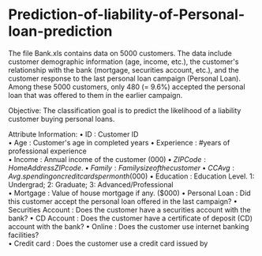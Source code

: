 # Prediction-of-liability-of-Personal-loan-prediction
The file Bank.xls contains data on 5000 customers. The data include customer demographic information (age, income, etc.), the customer's relationship with the bank (mortgage, securities account, etc.), and the customer response to the last personal loan campaign (Personal Loan). Among these 5000 customers, only 480 (= 9.6%) accepted the personal loan that was offered to them in the earlier campaign.

Objective:  The classification goal is to predict the likelihood of a liability customer buying personal loans.

Attribute Information: 
•	ID           : Customer ID                                                                           
•	 Age         : Customer's age in completed years 
•	Experience  : #years of professional experience   
•	Income   : Annual income of the customer ($000) 
•	 ZIP Code  : Home Address ZIP code. 
•	 Family   : Family size of the customer  
•	CCAvg  : Avg. spending on credit cards per month ($000) 
•	 Education  : Education Level. 1: Undergrad; 2: Graduate;    3: Advanced/Professional  
•	 Mortgage  : Value of house mortgage if any. ($000) 
•	 Personal Loan  : Did this customer accept the personal loan offered in the last campaign?
•	Securities Account : Does the customer have a securities account with the bank? 
•	CD Account  : Does the customer have a certificate of deposit (CD)    account with the bank? 
•	 Online   : Does the customer use internet banking facilities?  
•	Credit card  : Does the customer use a credit card issued by 

